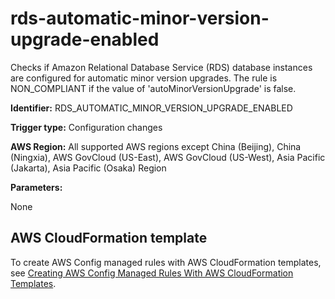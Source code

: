 # rds\-automatic\-minor\-version\-upgrade\-enabled<a name="rds-automatic-minor-version-upgrade-enabled"></a>

Checks if Amazon Relational Database Service \(RDS\) database instances are configured for automatic minor version upgrades\. The rule is NON\_COMPLIANT if the value of 'autoMinorVersionUpgrade' is false\. 

**Identifier:** RDS\_AUTOMATIC\_MINOR\_VERSION\_UPGRADE\_ENABLED

**Trigger type:** Configuration changes

**AWS Region:** All supported AWS regions except China \(Beijing\), China \(Ningxia\), AWS GovCloud \(US\-East\), AWS GovCloud \(US\-West\), Asia Pacific \(Jakarta\), Asia Pacific \(Osaka\) Region

**Parameters:**

None  

## AWS CloudFormation template<a name="w85aac12c32c17b9d407c15"></a>

To create AWS Config managed rules with AWS CloudFormation templates, see [Creating AWS Config Managed Rules With AWS CloudFormation Templates](aws-config-managed-rules-cloudformation-templates.md)\.
